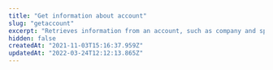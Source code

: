 ```yaml
---
title: "Get information about account"
slug: "getaccount"
excerpt: "Retrieves information from an account, such as company and sponsor user details, stores, and appTokens.\n\r\n\rThis endpoint only accepts requests from the host list designated for that store. If you want to try this request from this portal, be sure to add it to the list. Learn how to add hosts to the list in [How to manage accounts](https://help.vtex.com/en/tutorial/how-to-manage-accounts--tutorials_6285#)."
hidden: false
createdAt: "2021-11-03T15:16:37.959Z"
updatedAt: "2022-03-24T12:12:13.865Z"
---
```

